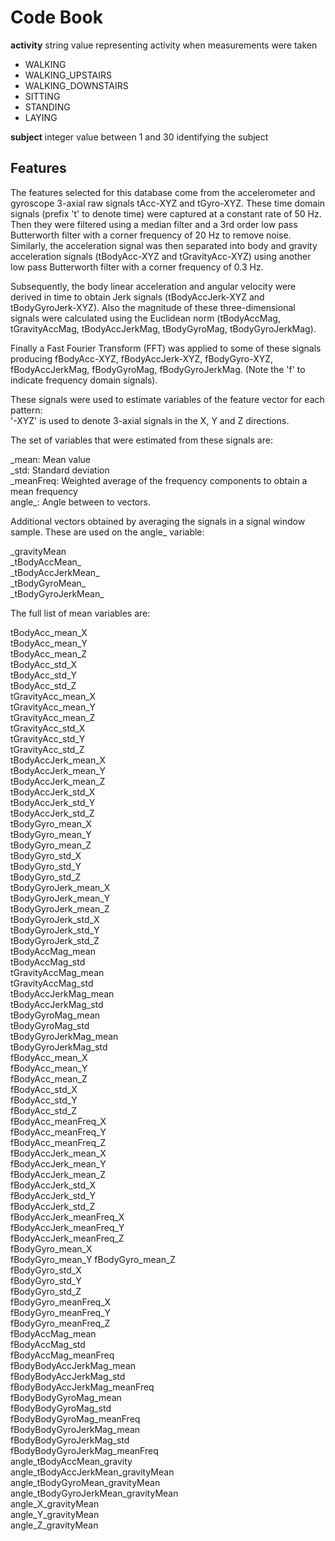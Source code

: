 # Code Book

**activity** string value representing activity when measurements were taken    
* WALKING
* WALKING_UPSTAIRS
* WALKING_DOWNSTAIRS
* SITTING
* STANDING
* LAYING
  
**subject**  integer value between 1 and 30 identifying the subject

## Features
 

The features selected for this database come from the accelerometer and gyroscope 3-axial raw signals tAcc-XYZ and tGyro-XYZ. These time domain signals (prefix 't' to denote time) were captured at a constant rate of 50 Hz. Then they were filtered using a median filter and a 3rd order low pass Butterworth filter with a corner frequency of 20 Hz to remove noise. Similarly, the acceleration signal was then separated into body and gravity acceleration signals (tBodyAcc-XYZ and tGravityAcc-XYZ) using another low pass Butterworth filter with a corner frequency of 0.3 Hz. 
  
  
Subsequently, the body linear acceleration and angular velocity were derived in time to obtain Jerk signals (tBodyAccJerk-XYZ and tBodyGyroJerk-XYZ). Also the magnitude of these three-dimensional signals were calculated using the Euclidean norm (tBodyAccMag, tGravityAccMag, tBodyAccJerkMag, tBodyGyroMag, tBodyGyroJerkMag). 
  
Finally a Fast Fourier Transform (FFT) was applied to some of these signals producing fBodyAcc-XYZ, fBodyAccJerk-XYZ, fBodyGyro-XYZ, fBodyAccJerkMag, fBodyGyroMag, fBodyGyroJerkMag. (Note the 'f' to indicate frequency domain signals). 
  
These signals were used to estimate variables of the feature vector for each pattern:  
'-XYZ' is used to denote 3-axial signals in the X, Y and Z directions.

  
The set of variables that were estimated from these signals are: 
  
\_mean: Mean value  
\_std: Standard deviation  
\_meanFreq: Weighted average of the frequency components to obtain a mean frequency  
angle_: Angle between to vectors.  

Additional vectors obtained by averaging the signals in a signal window sample. These are used on the angle_ variable:  
  
\_gravityMean  
\_tBodyAccMean\_  
\_tBodyAccJerkMean\_  
\_tBodyGyroMean\_  
\_tBodyGyroJerkMean\_  
  
The full list of mean variables are:    
  
tBodyAcc_mean_X   
tBodyAcc_mean_Y  
tBodyAcc_mean_Z  
tBodyAcc_std_X                        
tBodyAcc_std_Y                        
tBodyAcc_std_Z                       
tGravityAcc_mean_X                    
tGravityAcc_mean_Y                   
tGravityAcc_mean_Z  
tGravityAcc_std_X  
tGravityAcc_std_Y  
tGravityAcc_std_Z                    
tBodyAccJerk_mean_X  
tBodyAccJerk_mean_Y                  
tBodyAccJerk_mean_Z   
tBodyAccJerk_std_X                   
tBodyAccJerk_std_Y                    
tBodyAccJerk_std_Z                 
tBodyGyro_mean_X                    
tBodyGyro_mean_Y                   
tBodyGyro_mean_Z                    
tBodyGyro_std_X                    
tBodyGyro_std_Y                     
tBodyGyro_std_Z                    
tBodyGyroJerk_mean_X  
tBodyGyroJerk_mean_Y               
tBodyGyroJerk_mean_Z  
tBodyGyroJerk_std_X              
tBodyGyroJerk_std_Y  
tBodyGyroJerk_std_Z                 
tBodyAccMag_mean                    
tBodyAccMag_std                    
tGravityAccMag_mean  
tGravityAccMag_std                 
tBodyAccJerkMag_mean                 
tBodyAccJerkMag_std                
tBodyGyroMag_mean                   
tBodyGyroMag_std                   
tBodyGyroJerkMag_mean                
tBodyGyroJerkMag_std               
fBodyAcc_mean_X                     
fBodyAcc_mean_Y                    
fBodyAcc_mean_Z  
fBodyAcc_std_X                     
fBodyAcc_std_Y                      
fBodyAcc_std_Z                     
fBodyAcc_meanFreq_X                   
fBodyAcc_meanFreq_Y                
fBodyAcc_meanFreq_Z                
fBodyAccJerk_mean_X               
fBodyAccJerk_mean_Y                 
fBodyAccJerk_mean_Z               
fBodyAccJerk_std_X  
fBodyAccJerk_std_Y                
fBodyAccJerk_std_Z  
fBodyAccJerk_meanFreq_X             
fBodyAccJerk_meanFreq_Y  
fBodyAccJerk_meanFreq_Z             
fBodyGyro_mean_X                   
fBodyGyro_mean_Y
fBodyGyro_mean_Z                    
fBodyGyro_std_X                    
fBodyGyro_std_Y                     
fBodyGyro_std_Z                    
fBodyGyro_meanFreq_X  
fBodyGyro_meanFreq_Y  
fBodyGyro_meanFreq_Z                
fBodyAccMag_mean                   
fBodyAccMag_std                     
fBodyAccMag_meanFreq                  
fBodyBodyAccJerkMag_mean              
fBodyBodyAccJerkMag_std            
fBodyBodyAccJerkMag_meanFreq         
fBodyBodyGyroMag_mean             
fBodyBodyGyroMag_std  
fBodyBodyGyroMag_meanFreq         
fBodyBodyGyroJerkMag_mean  
fBodyBodyGyroJerkMag_std          
fBodyBodyGyroJerkMag_meanFreq         
angle_tBodyAccMean_gravity  
angle_tBodyAccJerkMean_gravityMean  
angle_tBodyGyroMean_gravityMean   
angle_tBodyGyroJerkMean_gravityMean  
angle_X_gravityMean  
angle_Y_gravityMean  
angle_Z_gravityMean     
